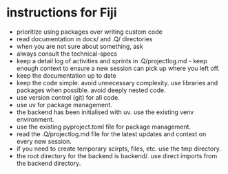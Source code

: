 # instructions for Fiji

- prioritize using packages over writing custom code 
- read documentation in docs/ and .Q/ directories 
- when you are not sure about something, ask 
- always consult the technical-specs 
- keep a detail log of activities and sprints in .Q/projectlog.md - keep enough context to ensure a new session can pick up where you left off.
- keep the documentation up to date 
- keep the code simple. avoid unnecessary complexity. use libraries and packages when possible. avoid deeply nested code.
- use version control (git) for all code.
- use uv for package management.
- the backend has been initialised with uv. use the existing venv environment.
- use the existing pyproject.toml file for package management.
- read the .Q/projectlog.md file for the latest updates and context on every new session.
- if you need to create temporary scirpts, files, etc. use the tmp directory.
- the root directory for the backend is backend/. use direct imports from the backend directory.
